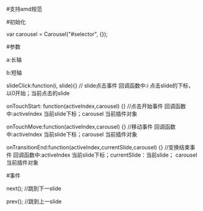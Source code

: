 #支持amd规范

#初始化

var carousel = Carousel("#selector", {});

#参数

a:长轴

b:短轴

slideClick:function(i, slide){} // slide点击事件 回调函数中:i 点击slide的下标，以0开始；当前点击的slide

onTouchStart: function(activeIndex,carousel) {} //点击开始事件  回调函数中:activeIndex 当前slide下标；carousel 当前插件对象

onTouchMove:function(activeIndex,carousel) {} //移动事件  回调函数中:activeIndex 当前slide下标；carousel 当前插件对象

onTransitionEnd:function(activeIndex,currentSlide,carousel) {} //变换结束事件  回调函数中:activeIndex 当前slide下标；currentSlide：当前slide； carousel 当前插件对象

#事件

next(); //跳到下一slide

prev(); //跳到上一slide

